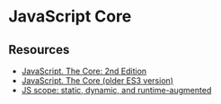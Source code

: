 # JavaScript Core

## Resources

* [JavaScript. The Core: 2nd Edition](http://dmitrysoshnikov.com/ecmascript/javascript-the-core-2nd-edition/)
* [JavaScript. The Core (older ES3 version)](http://dmitrysoshnikov.com/ecmascript/javascript-the-core/)
* [JS scope: static, dynamic, and runtime-augmented](https://medium.com/@DmitrySoshnikov/js-scope-static-dynamic-and-runtime-augmented-5abfee6223fe)